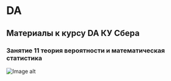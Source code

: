 # DA
## Материалы к курсу DA КУ Сбера 

### Занятие 11 теория вероятности и математическая статистика

![Image alt](https://github.com/piton1/DA/blob/main/poisson.png)
